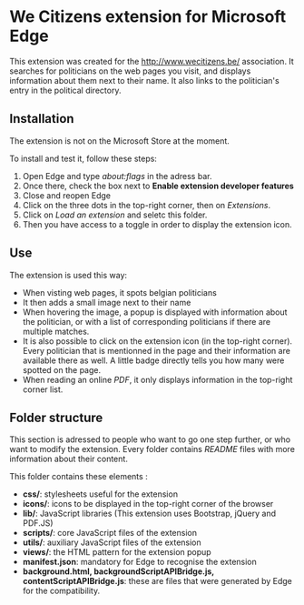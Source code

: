 # We Citizens extension for Microsoft Edge

This extension was created for the http://www.wecitizens.be/ association. It
searches for politicians on the web pages you visit, and displays information
about them next to their name. It also links to the politician's entry in the
political directory.


## Installation

The extension is not on the Microsoft Store at the moment.

To install and test it, follow these steps:

1. Open Edge and type *about:flags* in the adress bar.
2. Once there, check the box next to **Enable extension developer features**
3. Close and reopen Edge
4. Click on the three dots in the top-right corner, then on *Extensions*.
5. Click on *Load an extension* and seletc this folder.
6. Then you have access to a toggle in order to display the extension icon.

## Use

The extension is used this way:

* When visting web pages, it spots belgian politicians
* It then adds a small image next to their name
* When hovering the image, a popup is displayed with information about the
politician, or with a list of corresponding politicians if there are multiple
matches.
* It is also possible to click on the extension icon (in the top-right corner).
Every politician that is mentionned in the page and their information are
available there as well. A little badge directly tells you how many were spotted
on the page.
* When reading an online *PDF*, it only displays information in the top-right
corner list.

## Folder structure

This section is adressed to people who want to go one step further, or who want
to modify the extension. Every folder contains *README* files with more
information about their content.

This folder contains these elements :

* **css/**: stylesheets useful for the extension
* **icons/**: icons to be displayed in the top-right corner of the browser
* **lib/**: JavaScript libraries (This extension uses Bootstrap, jQuery and
	PDF.JS)
* **scripts/**: core JavaScript files of the extension
* **utils/**: auxiliary JavaScript files of the extension
* **views/**: the HTML pattern for the extension popup
* **manifest.json**: mandatory for Edge to recognise the extension
* **background.html, backgroundScriptAPIBridge.js, contentScriptAPIBridge.js**:
these are files that were generated by Edge for the compatibility.
